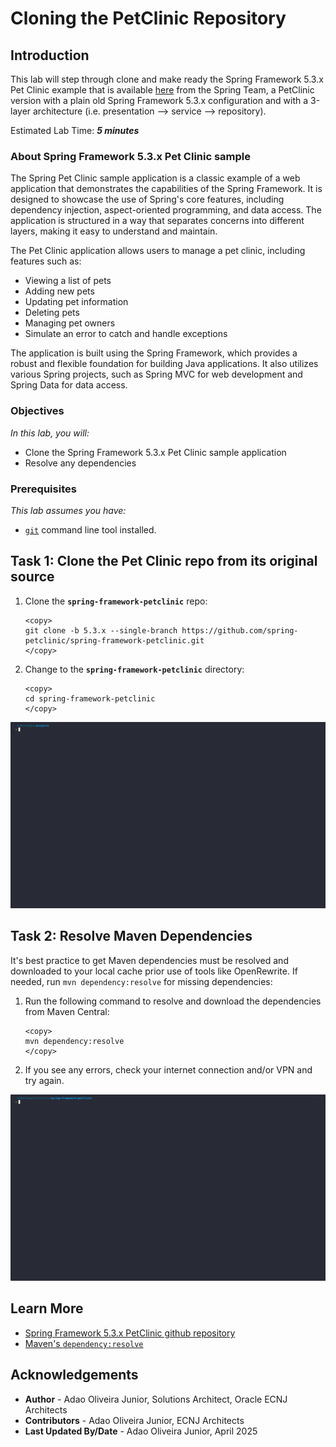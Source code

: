 # Cloning the PetClinic Repository

## Introduction

This lab will step through clone and make ready the Spring Framework 5.3.x Pet Clinic example that is available [here](https://github.com/spring-petclinic/spring-framework-petclinic/tree/5.3.x) from the Spring Team, a PetClinic version with a plain old Spring Framework 5.3.x configuration and with a 3-layer architecture (i.e. presentation --> service --> repository).

Estimated Lab Time: ***5 minutes***

### About Spring Framework 5.3.x Pet Clinic sample

The Spring Pet Clinic sample application is a classic example of a web application that demonstrates the capabilities of the Spring Framework. It is designed to showcase the use of Spring's core features, including dependency injection, aspect-oriented programming, and data access. The application is structured in a way that separates concerns into different layers, making it easy to understand and maintain.

The Pet Clinic application allows users to manage a pet clinic, including features such as:

* Viewing a list of pets
* Adding new pets
* Updating pet information
* Deleting pets
* Managing pet owners
* Simulate an error to catch and handle exceptions

The application is built using the Spring Framework, which provides a robust and flexible foundation for building Java applications. It also utilizes various Spring projects, such as Spring MVC for web development and Spring Data for data access.

### Objectives

*In this lab, you will:*

* Clone the Spring Framework 5.3.x Pet Clinic sample application
* Resolve any dependencies

### Prerequisites

*This lab assumes you have:*

* [`git`](https://help.github.com/articles/set-up-git) command line tool installed.

## Task 1: Clone the Pet Clinic repo from its original source

1. Clone the **`spring-framework-petclinic`** repo:

    ```shell
    <copy>
    git clone -b 5.3.x --single-branch https://github.com/spring-petclinic/spring-framework-petclinic.git
    </copy>
    ```

1. Change to the **`spring-framework-petclinic`** directory:

    ```shell
    <copy>
    cd spring-framework-petclinic
    </copy>
    ```

![Git Clone](images/git-clone.gif)

## Task 2: Resolve Maven Dependencies

It's best practice to get Maven dependencies must be resolved and downloaded to your local cache prior use of tools like OpenRewrite. If needed, run `mvn dependency:resolve` for missing dependencies:

1. Run the following command to resolve and download the dependencies from Maven Central:

    ```shell
    <copy>
    mvn dependency:resolve
    </copy>
    ```

1. If you see any errors, check your internet connection and/or VPN and try again.

![Resolve Maven Dependencies](images/mvn-resolve.gif)

## Learn More

* [Spring Framework 5.3.x PetClinic github repository](https://github.com/spring-petclinic/spring-framework-petclinic/tree/5.3.x)
* [Maven's `dependency:resolve`](https://maven.apache.org/plugins/maven-dependency-plugin/resolve-mojo.html)

## Acknowledgements

* **Author** - Adao Oliveira Junior, Solutions Architect, Oracle ECNJ Architects
* **Contributors** - Adao Oliveira Junior, ECNJ Architects
* **Last Updated By/Date** - Adao Oliveira Junior, April 2025